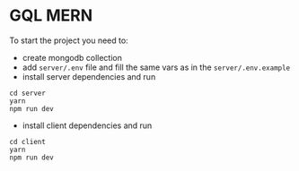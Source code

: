 # GQL MERN

To start the project you need to:

- create mongodb collection
- add `server/.env` file and fill the same vars as in the `server/.env.example`
- install server dependencies and run

```
cd server
yarn
npm run dev
```

- install client dependencies and run

```
cd client
yarn
npm run dev
```
